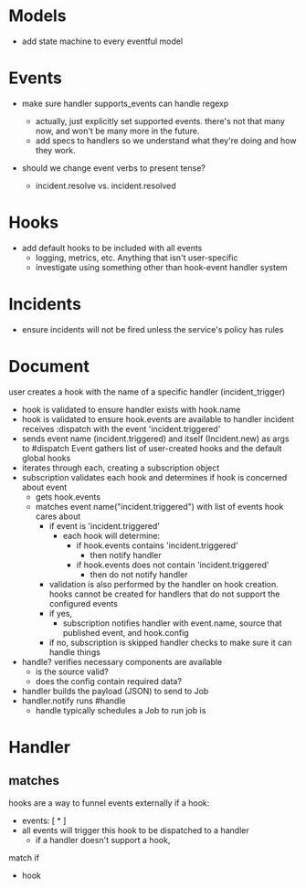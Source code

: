# Models

* add state machine to every eventful model

# Events

* make sure handler supports_events can handle regexp
  - actually, just explicitly set supported events. there's not that many now, and won't be many more in the future.
  - add specs to handlers so we understand what they're doing and how they work.

* should we change event verbs to present tense? 
  - incident.resolve vs. incident.resolved

# Hooks

- add default hooks to be included with all events
  - logging, metrics, etc. Anything that isn't user-specific
  - investigate using something other than hook-event handler system

# Incidents

- ensure incidents will not be fired unless the service's policy has rules


# Document

user creates a hook with the name of a specific handler (incident_trigger)
  - hook is validated to ensure handler exists with hook.name
  - hook is validated to ensure hook.events are available to handler
incident receives :dispatch with the event 'incident.triggered'
  - sends event name (incident.triggered) and itself (Incident.new) as args to #dispatch
Event gathers list of user-created hooks and the default global hooks
  - iterates through each, creating a subscription object
  - subscription validates each hook and determines if hook is concerned about event
    - gets hook.events
    - matches event name("incident.triggered") with list of events hook cares about
      - if event is 'incident.triggered'
        - each hook will determine:
          - if hook.events contains 'incident.triggered'
            - then notify handler
          - if hook.events does not contain 'incident.triggered'
            - then do not notify handler
      - validation is also performed by the handler on hook creation. hooks cannot be created for handlers that do not support the configured events
      - if yes,
        - subscription notifies handler with event.name, source that published event, and hook.config
      - if no, subscription is skipped
handler checks to make sure it can handle things
  - handle? verifies necessary components are available
    - is the source valid?
    - does the config contain required data?
  - handler builds the payload (JSON) to send to Job
  - handler.notify runs #handle
    - handle typically schedules a Job to run
job is 


# Handler

## matches

hooks are a way to funnel events externally
if a hook:
  - events: [ * ]
  - all events will trigger this hook to be dispatched to a handler
    - if a handler doesn't support a hook,


match if
  - hook